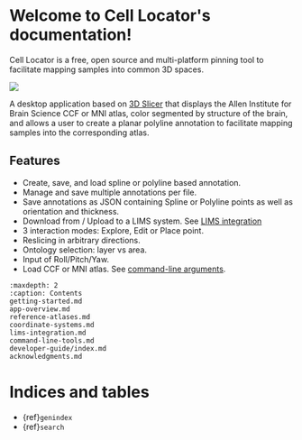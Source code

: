 # Welcome to Cell Locator's documentation!

Cell Locator is a free, open source and multi-platform pinning tool to facilitate mapping samples into common 3D spaces.

![](https://github.com/BICCN/cell-locator/releases/download/docs-resources/cell-locator-ccf-ui.png)

A desktop application based on [3D Slicer](https://slicer.org/) that displays the Allen Institute for Brain Science CCF or MNI atlas, color segmented by structure of the brain, and allows a user to create a planar polyline annotation to facilitate mapping samples into the corresponding atlas.

## Features

* Create, save, and load spline or polyline based annotation.
* Manage and save multiple annotations per file.
* Save annotations as JSON containing Spline or Polyline points as well
  as orientation and thickness.
* Download from / Upload to a LIMS system. See [LIMS integration](lims-integration.md)
* 3 interaction modes: Explore, Edit or Place point.
* Reslicing in arbitrary directions.
* Ontology selection: layer vs area.
* Input of Roll/Pitch/Yaw.
* Load CCF or MNI atlas. See [command-line arguments](app-overview.md#command-line-arguments).

```{toctree}
:maxdepth: 2
:caption: Contents
getting-started.md
app-overview.md
reference-atlases.md
coordinate-systems.md
lims-integration.md
command-line-tools.md
developer-guide/index.md
acknowledgments.md
```

# Indices and tables

* {ref}`genindex`
* {ref}`search`
